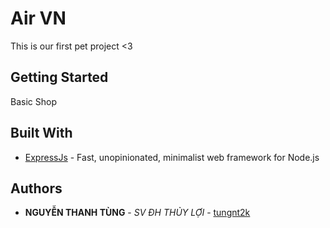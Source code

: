 # Air VN

This is our first pet project <3

## Getting Started

Basic Shop 

## Built With

* [ExpressJs](https://expressjs.com/) - Fast, unopinionated, minimalist web framework for Node.js

## Authors

* **NGUYỄN THANH TÙNG** - *SV ĐH THỦY LỢI* - [tungnt2k](https://github.com/tungnt2k)







